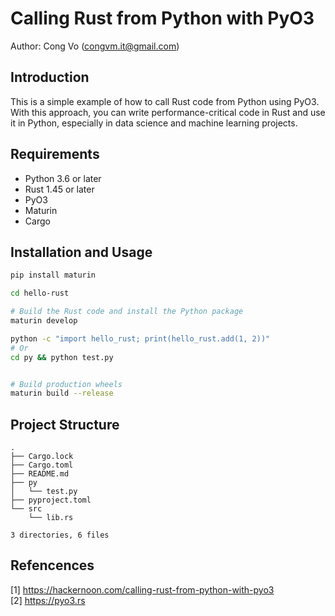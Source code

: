 # Calling Rust from Python with PyO3

Author: Cong Vo (congvm.it@gmail.com)

## Introduction

This is a simple example of how to call Rust code from Python using PyO3.
With this approach, you can write performance-critical code in Rust and use it in Python, especially in data science and machine learning projects.

## Requirements

- Python 3.6 or later
- Rust 1.45 or later
- PyO3
- Maturin
- Cargo


## Installation and Usage

```bash
pip install maturin

cd hello-rust

# Build the Rust code and install the Python package
maturin develop

python -c "import hello_rust; print(hello_rust.add(1, 2))"
# Or 
cd py && python test.py


# Build production wheels
maturin build --release
```

## Project Structure

```
.
├── Cargo.lock
├── Cargo.toml
├── README.md
├── py
│   └── test.py
├── pyproject.toml
└── src
    └── lib.rs

3 directories, 6 files
```

## Refencences

[1] https://hackernoon.com/calling-rust-from-python-with-pyo3 \
[2] https://pyo3.rs